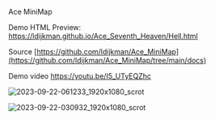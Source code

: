 Ace MiniMap

Demo HTML Preview: https://ldijkman.github.io/Ace_Seventh_Heaven/Hell.html

Source [https://github.com/ldijkman/Ace_MiniMap](https://github.com/ldijkman/Ace_MiniMap/tree/main/docs)

Demo video https://youtu.be/I5_UTyEQZhc

![2023-09-22-061233_1920x1080_scrot](https://github.com/ldijkman/Ace_MiniMap/assets/45427770/0b4c9f3a-6d8d-4879-ab6d-c148f4b624fb)


![2023-09-22-030932_1920x1080_scrot](https://github.com/ldijkman/Ace_MiniMap/assets/45427770/d1d4b2b0-57cb-42d9-af27-67816440e421)
